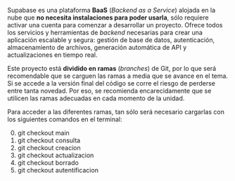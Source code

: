 <p>
Supabase es una plataforma <strong>BaaS</strong> (<em>Backend as a Service</em>) alojada en la nube que <strong>no necesita instalaciones para poder usarla</strong>, sólo requiere activar una cuenta para comenzar a desarrollar un proyecto. Ofrece todos los  servicios y herramientas de <em>backend</em> necesarias para crear una aplicación escalable y segura: gestión de base de datos, autenticación, almacenamiento de archivos, generación automática de API y actualizaciones en tiempo real.
</p>
<p>
Este proyecto está <strong>dividido en ramas</strong> (<em>branches</em>) de Git, por lo que será recomendable que se carguen las ramas a media que se avance en el tema. Si se accede a la versión final del código se corre el riesgo de perderse entre tanta novedad. Por eso, se recomienda encarecidamente que se utilicen las ramas adecuadas en cada momento de la unidad.
</p>
<p>
Para acceder a las diferentes ramas, tan sólo será necesario cargarlas con los siguientes comandos en el terminal:
</p>
      <ol start='0'>
        <li>git checkout main</li>
        <li>git checkout consulta</li>
        <li>git checkout creacion</li>
        <li>git checkout actualizacion</li>
        <li>git checkout borrado</li>
        <li>git checkout autentificacion</li>
      </ol>
